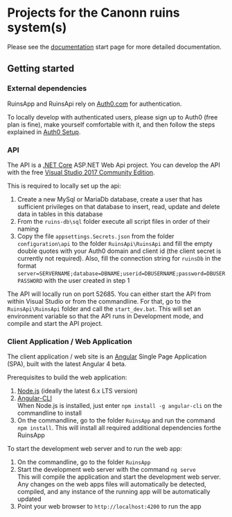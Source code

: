 # Projects for the Canonn ruins system(s)

Please see the [documentation](./docs/index.md) start page for more detailed documentation.

## Getting started

### External dependencies

RuinsApp and RuinsApi rely on [Auth0.com](Auth0.com) for authentication.

To locally develop with authenticated users, please sign up to Auth0 (free plan is fine), make yourself comfortable with it, and then follow the steps explained in [Auth0 Setup](configuration/auth0/auth0-setup.md).

### API

The API is a [.NET Core](https://www.microsoft.com/net/core#windowsvs2015) ASP.NET Web Api project. You can develop the API with the free [Visual Studio 2017 Community Edition](https://www.visualstudio.com/de/vs/visual-studio-2017-rc/).

This is required to locally set up the api:

1. Create a new MySql or MariaDb database, create a user that has sufficient privileges on that database to insert, read, update and delete data in tables in this database
2. From the `ruins-db\sql` folder execute all script files in order of their naming
3. Copy the file `appsettings.Secrets.json` from the folder `configuration\api` to the folder `RuinsApi\RuinsApi` and fill the empty double quotes with your Auth0 domain and client id (the client secret is currently not required). Also, fill the connection string for `ruinsDb` in the format `server=SERVERNAME;database=DBNAME;userid=DBUSERNAME;password=DBUSERPASSWORD` with the user created in step 1

The API will locally run on port 52685.
You can either start the API from within Visual Studio or from the commandline. For that, go to the `RuinsApi\RuinsApi` folder and call the `start_dev.bat`. This will set an environment variable so that the API runs in Development mode, and compile and start the API project.

### Client Application / Web Application

The client application / web site is an [Angular](http://Angular.io) Single Page Application (SPA), built with the latest Angular 4 beta.

Prerequisites to build the web application:
1. [Node.js](https://nodejs.org) (ideally the latest 6.x LTS version)
2. [Angular-CLI](https://cli.angular.io/)  
  When Node.js is installed, just enter `npm install -g angular-cli` on the commandline to install
3. On the commandline, go to the folder `RuinsApp` and run the command `npm install`. 
  This will install all required additional dependencies forthe RuinsApp

To start the development web server and to run the web app:

1. On the commandline, go to the folder `RuinsApp`
2. Start the development web server with the command `ng serve`  
  This will compile the application and start the development web server. Any changes on the web apps files will automatically be detected, compiled, and any instance of the running app will be automatically updated
3. Point your web browser to `http://localhost:4200` to run the app